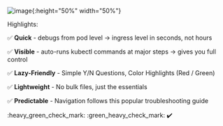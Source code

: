 
![image](https://drive.google.com/uc?export=view&id=1_8y9jYwp1cFnVYDLkO34DEEdf_cipICh){:height="50%" width="50%"}






Highlights: 

:white_check_mark: **Quick** - debugs from pod level -> ingress level in seconds, not hours

:white_check_mark: **Visible** - auto-runs kubectl commands at major steps -> gives you full control

:white_check_mark: **Lazy-Friendly** - Simple Y/N Questions, Color Highlights (Red / Green) 

:white_check_mark: **Lightweight** - No bulk files, just the essentials

:white_check_mark: **Predictable** - Navigation follows this popular troubleshooting guide

:heavy_green_check_mark:
:green_heavy_check_mark:
:heavy_check_mark:
